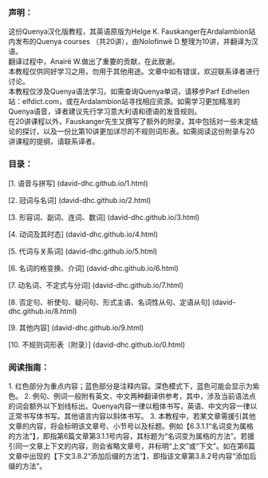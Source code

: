 <h3>声明：</h3>
  这份Quenya汉化版教程，其英语原版为Helge K. Fauskanger在Ardalambion站内发布的Quenya courses （共20讲），由Nolofinwë D.整理为10讲，并翻译为汉语。<br>
  翻译过程中，Anairë W.做出了重要的贡献，在此致谢。<br>
  本教程仅供同好学习之用，勿用于其他用途。文章中如有错误，欢迎联系译者进行讨论。<br>
  本教程仅涉及Quenya语法学习。如需查询Quenya单词，请移步Parf Edhellen站：elfdict.com，或在Ardalambion站寻找相应资源。如需学习更加精准的Quenya语音，译者建议先行学习意大利语和德语的发音规则。<br>
  在20讲课程以外，Fauskanger先生又撰写了额外的附录，其中包括对一些未定结论的探讨，以及一份比第10讲更加详尽的不规则词形表。如需阅读这份附录与20讲课程的提纲，请联系译者。  

<h3>目录：</h3>
  [1. 语音与拼写] (david-dhc.github.io/1.html)
  
  [2. 冠词与名词] (david-dhc.github.io/2.html)
  
  [3. 形容词、副词、连词、数词] (david-dhc.github.io/3.html)
  
  [4. 动词及其时态] (david-dhc.github.io/4.html)
  
  [5. 代词与关系词] (david-dhc.github.io/5.html)
  
  [6. 名词的格变换、介词] (david-dhc.github.io/6.html)
  
  [7. 动名词、不定式与分词] (david-dhc.github.io/7.html)
  
  [8. 否定句、祈使句、疑问句、形式主语、名词性从句、定语从句] (david-dhc.github.io/8.html)
  
  [9. 其他内容] (david-dhc.github.io/9.html)
  
  [10. 不规则词形表（附录）] (david-dhc.github.io/0.html)

<h3>阅读指南：</h3>
  1. 红色部分为重点内容；蓝色部分是注释内容。深色模式下，蓝色可能会显示为紫色。
  2. 例句、例词一般附有英文、中文两种翻译供参考，其中，涉及当前语法点的词会额外以下划线标出。Quenya内容一律以粗体书写，英语、中文内容一律以正常书写体书写。其他语言内容以斜体书写。
  3. 本教程中，若某文章需援引其他文章的内容，将会标明该文章号、小节号以及标题。例如【6.3.1.1“名词变为属格的方法”】，即指第6篇文章第3.1.1号内容，其标题为“名词变为属格的方法”。若援引同一文章上下文的内容，则会省略文章号，并标明“上文”或“下文”。如在第6篇文章中出现的【下文3.8.2“添加后缀的方法”】，即指该文章第3.8.2号内容“添加后缀的方法”。
